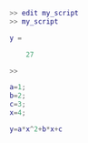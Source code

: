 ```MATLAB
>> edit my_script
>> my_script

y =

    27

>> 
```

```MATLAB Script
a=1;
b=2;
c=3;
x=4;

y=a*x^2+b*x+c
```